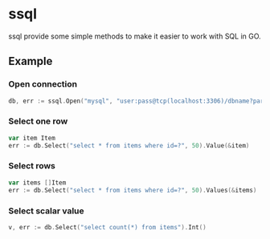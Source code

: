 # ssql
ssql provide some simple methods to make it easier to work with SQL in GO.

## Example 

### Open connection

```go
db, err := ssql.Open("mysql", "user:pass@tcp(localhost:3306)/dbname?parseTime=true")
``` 

### Select one row
```go
var item Item
err := db.Select("select * from items where id=?", 50).Value(&item)
``` 

### Select rows
```go
var items []Item
err := db.Select("select * from items where id=?", 50).Values(&items)
``` 

### Select scalar value
```go
v, err := db.Select("select count(*) from items").Int()
``` 
